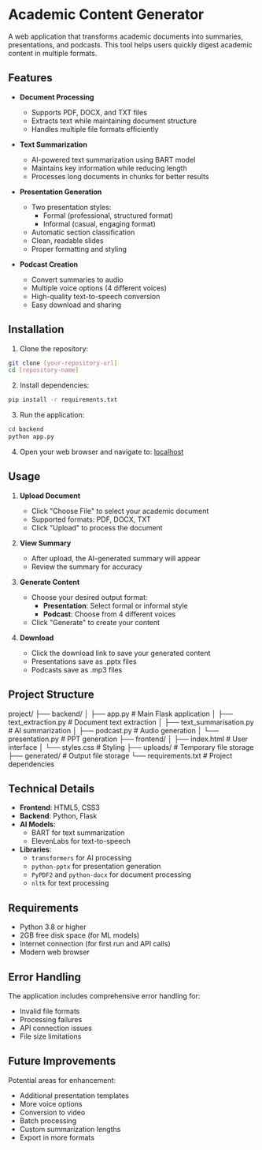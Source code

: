 # Academic Content Generator

A web application that transforms academic documents into summaries, presentations, and podcasts. This tool helps users quickly digest academic content in multiple formats.

## Features

- **Document Processing**
  - Supports PDF, DOCX, and TXT files
  - Extracts text while maintaining document structure
  - Handles multiple file formats efficiently

- **Text Summarization**
  - AI-powered text summarization using BART model
  - Maintains key information while reducing length
  - Processes long documents in chunks for better results

- **Presentation Generation**
  - Two presentation styles:
    - Formal (professional, structured format)
    - Informal (casual, engaging format)
  - Automatic section classification
  - Clean, readable slides
  - Proper formatting and styling

- **Podcast Creation**
  - Convert summaries to audio
  - Multiple voice options (4 different voices)
  - High-quality text-to-speech conversion
  - Easy download and sharing

## Installation

1. Clone the repository:
```bash
git clone [your-repository-url]
cd [repository-name]
```

2. Install dependencies:
```bash
pip install -r requirements.txt
```

3. Run the application:
```bash
cd backend
python app.py
```

4. Open your web browser and navigate to:
[localhost](http://localhost:5000)


## Usage

1. **Upload Document**
   - Click "Choose File" to select your academic document
   - Supported formats: PDF, DOCX, TXT
   - Click "Upload" to process the document

2. **View Summary**
   - After upload, the AI-generated summary will appear
   - Review the summary for accuracy

3. **Generate Content**
   - Choose your desired output format:
     - **Presentation**: Select formal or informal style
     - **Podcast**: Choose from 4 different voices
   - Click "Generate" to create your content

4. **Download**
   - Click the download link to save your generated content
   - Presentations save as .pptx files
   - Podcasts save as .mp3 files

## Project Structure
project/
├── backend/
│   ├── app.py                # Main Flask application
│   ├── text_extraction.py    # Document text extraction
│   ├── text_summarisation.py # AI summarization
│   ├── podcast.py            # Audio generation
│   └── presentation.py       # PPT generation
├── frontend/
│   ├── index.html            # User interface
│   └── styles.css            # Styling
├── uploads/                  # Temporary file storage
├── generated/                # Output file storage
└── requirements.txt          # Project dependencies



## Technical Details

- **Frontend**: HTML5, CSS3
- **Backend**: Python, Flask
- **AI Models**: 
  - BART for text summarization
  - ElevenLabs for text-to-speech
- **Libraries**:
  - `transformers` for AI processing
  - `python-pptx` for presentation generation
  - `PyPDF2` and `python-docx` for document processing
  - `nltk` for text processing

## Requirements

- Python 3.8 or higher
- 2GB free disk space (for ML models)
- Internet connection (for first run and API calls)
- Modern web browser

## Error Handling

The application includes comprehensive error handling for:
- Invalid file formats
- Processing failures
- API connection issues
- File size limitations

## Future Improvements

Potential areas for enhancement:
- Additional presentation templates
- More voice options
- Conversion to video
- Batch processing
- Custom summarization lengths
- Export in more formats

